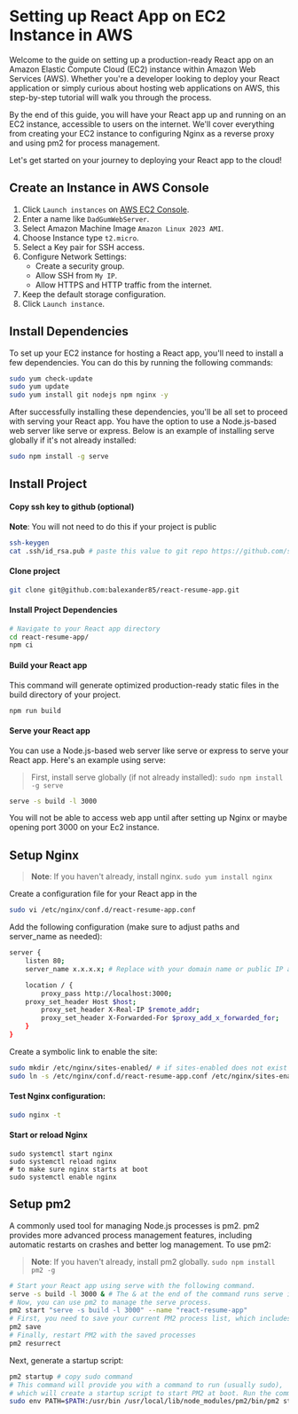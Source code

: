 # Setting up React App on EC2 Instance in AWS

Welcome to the guide on setting up a production-ready React app on an Amazon Elastic Compute Cloud (EC2) instance within Amazon Web Services (AWS). Whether you're a developer looking to deploy your React application or simply curious about hosting web applications on AWS, this step-by-step tutorial will walk you through the process.

By the end of this guide, you will have your React app up and running on an EC2 instance, accessible to users on the internet. We'll cover everything from creating your EC2 instance to configuring Nginx as a reverse proxy and using pm2 for process management.

Let's get started on your journey to deploying your React app to the cloud!

## Create an Instance in AWS Console

1. Click `Launch instances` on [AWS EC2 Console](https://us-east-1.console.aws.amazon.com/ec2/home).
2. Enter a name like `DadGumWebServer`.
3. Select Amazon Machine Image `Amazon Linux 2023 AMI`.
4. Choose Instance type `t2.micro`.
5. Select a Key pair for SSH access.
6. Configure Network Settings:
   - Create a security group.
   - Allow SSH from `My IP`.
   - Allow HTTPS and HTTP traffic from the internet.
7. Keep the default storage configuration.
8. Click `Launch instance`.

## Install Dependencies
To set up your EC2 instance for hosting a React app, you'll need to install a few dependencies. You can do this by running the following commands:
```bash
sudo yum check-update
sudo yum update
sudo yum install git nodejs npm nginx -y
```
After successfully installing these dependencies, you'll be all set to proceed with serving your React app. You have the option to use a Node.js-based web server like serve or express. Below is an example of installing serve globally if it's not already installed:
```bash
sudo npm install -g serve
```

## Install Project

#### Copy ssh key to github (optional)
**Note**: You will not need to do this if your project is public
```bash
ssh-keygen
cat .ssh/id_rsa.pub # paste this value to git repo https://github.com/settings/ssh/new
```

#### Clone project

```bash
git clone git@github.com:balexander85/react-resume-app.git
```

#### Install Project Dependencies
```bash
# Navigate to your React app directory
cd react-resume-app/
npm ci
```

#### Build your React app
This command will generate optimized production-ready static files in the build directory of your project.
```bash
npm run build
```

#### Serve your React app
You can use a Node.js-based web server like serve or express to serve your React app. Here's an example using serve:
> First, install serve globally (if not already installed): `sudo npm install -g serve`
```bash
serve -s build -l 3000
```
You will not be able to access web app until after setting up Nginx or maybe opening port 3000 on your Ec2 instance.

## Setup Nginx
> **Note**: If you haven't already, install nginx. `sudo yum install nginx`

Create a configuration file for your React app in the
```bash
sudo vi /etc/nginx/conf.d/react-resume-app.conf
```

Add the following configuration (make sure to adjust paths and server_name as needed):
```bash
server {
    listen 80;
    server_name x.x.x.x; # Replace with your domain name or public IP address

    location / {
        proxy_pass http://localhost:3000;
	proxy_set_header Host $host;
        proxy_set_header X-Real-IP $remote_addr;
        proxy_set_header X-Forwarded-For $proxy_add_x_forwarded_for;
    }
}
```

Create a symbolic link to enable the site:
```bash
sudo mkdir /etc/nginx/sites-enabled/ # if sites-enabled does not exist
sudo ln -s /etc/nginx/conf.d/react-resume-app.conf /etc/nginx/sites-enabled/
```

#### Test Nginx configuration:
```bash
sudo nginx -t
```

#### Start or reload Nginx
```
sudo systemctl start nginx
sudo systemctl reload nginx
# to make sure nginx starts at boot
sudo systemctl enable nginx
```

## Setup pm2

A commonly used tool for managing Node.js processes is pm2. pm2 provides more advanced process management features, including automatic restarts on crashes and better log management. To use pm2:
> **Note**: If you haven't already, install pm2 globally. `sudo npm install pm2 -g`

```bash
# Start your React app using serve with the following command.
serve -s build -l 3000 & # The & at the end of the command runs serve in the background.
# Now, you can use pm2 to manage the serve process.
pm2 start "serve -s build -l 3000" --name "react-resume-app"
# First, you need to save your current PM2 process list, which includes your application, so that it can be restored after a reboot.
pm2 save
# Finally, restart PM2 with the saved processes
pm2 resurrect
```

Next, generate a startup script:
```bash
pm2 startup # copy sudo command
# This command will provide you with a command to run (usually sudo),
# which will create a startup script to start PM2 at boot. Run the command provided.
sudo env PATH=$PATH:/usr/bin /usr/local/lib/node_modules/pm2/bin/pm2 startup systemd -u ec2-user --hp /home/ec2-user
```
